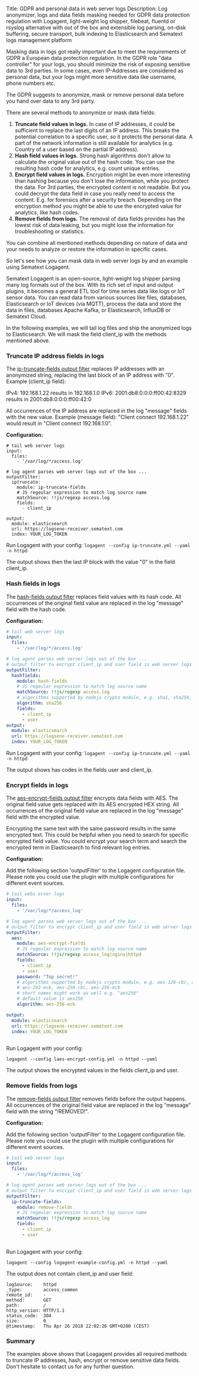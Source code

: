 Title: GDPR and personal data in web server logs 
Description: Log anonymizer, logs and data fields masking needed for GDPR data protection regulation with Logagent, light-weight log shipper, filebeat, fluentd or rsyslog alternative with out of the box and extensible log parsing, on-disk buffering, secure transport, bulk indexing to Elasticsearch and Sematext logs management platform


Masking data in logs got really important due to meet the requirements of GDPR a European data protection regulation. In the GDPR role "data controller" for your logs, you should minimize the risk of exposing sensitive data to 3rd parties. In some cases, even IP-Addresses are considered as personal data, but your logs might more sensitive data like username, phone numbers etc. 

The GDPR suggests to anonymize, mask or remove personal data before you hand over data to any 3rd party. 

There are several methods to anonymize or mask data fields: 

1. __Truncate field values in logs.__ In case of IP addresses, it could be sufficient to replace the last digits of an IP address. This breaks the potential correlation to a specific user, so it protects the personal data. A part of the network information is still available for analytics (e.g. Country of a user based on the partial IP address). 
2. __Hash field values in logs.__ Strong hash algorithms don't allow to calculate the original value out of the hash code. You can use the resulting hash code for analytics, e.g. count unique entries. 
3. __Encrypt field values in logs.__ Encryption might be even more interesting than hashing because you don't lose the information, while you protect the data. For 3rd parties, the encrypted content is not readable. But you could decrypt the data field in case you really need to access the content. E.g. for forensics after a security breach. Depending on the encryption method you might be able to use the encrypted value for analytics, like hash codes. 
4. __Remove fields from logs.__ The removal of data fields provides has the lowest risk of data leaking, but you might lose the information for troubleshooting or statistics.  

You can combine all mentioned methods depending on nature of data and your needs to analyze or restore the information in specific cases. 

So let's see how you can mask data in web server logs by and an example using Sematext Logagent. 

Sematext Logagent is an open-source, light-weight log shipper parsing many log formats out of the box. With its rich set of input and output plugins, it becomes a general ETL tool for time series data like logs or IoT sensor data. You can read data from various sources like files, databases, Elasticsearch or IoT devices (via MQTT), process the data and store the data in files, databases Apache Kafka, or Elasticsearch, InfluxDB or Sematext Cloud. 

In the following examples, we will tail log files and ship the anonymized logs to Elasticsearch. We will mask the field client_ip with the methods mentioned above. 

### Truncate IP address fields in logs

The [ip-truncate-fields output filter](output-filter-iptruncatefields.md) replaces IP addresses with an anonymized string, replacing the last block of an IP address with "0".
Example (client_ip field):

IPv4: 192.168.1.22 results in 192.168.1.0
IPv6: 2001:db8:0:0:0:ff00:42:8329 results in 2001:db8:0:0:0:ff00:42:0

All occurrences of the IP address are replaced in the log "message" fields with the new value. Example (message field): "Client connect 192.168.1.22" would result in "Client connect 192.168.1.0". 

__Configuration:__

```
# tail web server logs
input: 
  files:
    - '/var/log/*/access.log'

# log agent parses web server logs out of the box ...
outputFilter:
  iptruncate:
    module: ip-truncate-fields
    # JS regeular expression to match log source name
    matchSource: !!js/regexp access.log
    fields:
      - client_ip

output: 
  module: elasticsearch
  url: https://logsene-receiver.sematext.com
  index: YOUR_LOG_TOKEN

```

Run Logagent with your config:
```logagent --config ip-truncate.yml --yaml -n httpd```

The output shows then the last IP block with the value "0" in the field client_ip. 

### Hash fields in logs

The [hash-fields output filter](output-filter-hashfields.md) replaces field values with its hash code. All occurrences of the original field value are replaced in the log "message" field with the hash code.

__Configuration:__

```yaml
# tail web server logs
input: 
  files:
    - '/var/log/*/access.log'

# log agent parses web server logs out of the box ...
# output filter to encrypt client_ip and user field in web server logs
outputFilter:
  hashfields: 
    module: hash-fields
    # JS regeular expression to match log source name
    matchSource: !!js/regexp access.log
    # algorithms supported by nodejs crypto module, e.g. sha1, sha256, sha512, md5, ...
    algorithm: sha256
    fields:
      - client_ip
      - user
output: 
  module: elasticsearch
  url: https://logsene-receiver.sematext.com
  index: YOUR_LOG_TOKEN

```

Run Logagent with your config:
```logagent --config ip-truncate.yml --yaml -n httpd```

The output shows has codes in the fields user and client_ip. 

### Encrypt fields in logs 

The [aes-encrypt-fields output filter](output-filter-aesencryptfields) encrypts data fields with AES. The original field value gets replaced with its AES encrypted HEX string. All occurrences of the original field value are replaced in the log "message" field with the encrypted value. 

Encrypting the same text with the same password results in the same encrypted text. This could be helpful when you need to search for specific encrypted field value. You could encrypt your search term and search the encrypted term in Elasticsearch to find relevant log entries. 

__Configuration:__ 

Add the following section 'outputFilter' to the Logagent configuration file. Please note you could use the plugin with multiple configurations for different event sources. 

```yaml
# tail webs erver logs
input: 
  files:
    - '/var/log/*/access_log'

# log agent parses web server logs out of the box ...
# output filter to encrypt client_ip and user field in web server logs
outputFilter:
  aes:
    module: aes-encrypt-fields
    # JS regeular expression to match log source name
    matchSource: !!js/regexp access_log|nginx|httpd
    fields:
      - client_ip
      - user
    password: "Top secret!"
    # algorithms supported by nodejs crypto module, e.g. aes-128-cbc, aes-128-ecb, aes-192-cbc,
    # aes-192-ecb, aes-256-cbc, aes-256-ecb
    # short names might work as well e.g. "aes256"
    # default value is aes256
    algorithm: aes-256-ecb

output: 
  module: elasticsearch
  url: https://logsene-receiver.sematext.com
  index: YOUR_LOG_TOKEN
  
```

Run Logagent with your config: 

```
logagent --config laes-encrypt-config.yml -n httpd --yaml
```

The output shows the encrypted values in the fields client_ip and user. 


### Remove fields from logs

The [remove-fields output filter](output-filter-removefields) removes fields before the output happens. All occurrences of the original field value are replaced in the log "message" field with the string "!REMOVED!".


__Configuration:__

Add the following section 'outputFilter' to the Logagent configuration file. Please note you could use the plugin with multiple configurations for different event sources. 

```yaml
# tail web server logs
input: 
  files:
    - '/var/log/*/access_log'

# log agent parses web server logs out of the box ...
# output filter to encrypt client_ip and user field in web server logs
outputFilter:
  ip-truncate-fields:
    module: remove-fields
    # JS regeular expression to match log source name
    matchSource: !!js/regexp access_log
    fields:
      - client_ip
      - user
  
```

Run Logagent with your config: 

```
logagent --config logagent-example-config.yml -n httpd --yaml
```

The output does not contain client_ip and user field: 

```
logSource:    httpd
_type:        access_common
remote_id:    -
method:       GET
path:         /
http_version: HTTP/1.1
status_code:  304
size:         0
@timestamp:   Thu Apr 26 2018 22:02:26 GMT+0200 (CEST)
```



### Summary 

The examples above shows that Loagagent provides all required methods to truncate IP addresses, hash, encrypt or remove sensitive data fields. Don't hesitate to contact us for any further question. 



